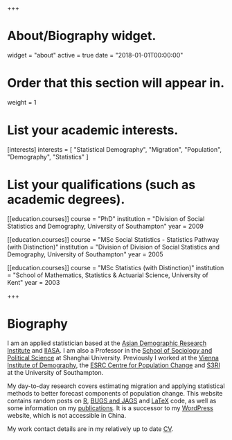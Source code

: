 +++
# About/Biography widget.
widget = "about"
active = true
date = "2018-01-01T00:00:00"

# Order that this section will appear in.
weight = 1

# List your academic interests.
[interests]
  interests = [
    "Statistical Demography",
    "Migration",
    "Population",
    "Demography",
    "Statistics"
  ]

# List your qualifications (such as academic degrees).
[[education.courses]]
  course = "PhD"
  institution = "Division of Social Statistics and Demography, University of Southampton"
  year = 2009

[[education.courses]]
  course = "MSc Social Statistics - Statistics Pathway (with Distinction)"
  institution = "Division of Division of Social Statistics and Demography, University of Southampton"
  year =  2005

[[education.courses]]
  course = "MSc Statistics (with Distinction)"
  institution = "School of Mathematics, Statistics & Actuarial Science, University of Kent"
  year = 2003
 
+++

# Biography

I am an applied statistician based at the <a href="http://adri-shanghai.github.io/" target="_blank" rel="noopener noreferrer">Asian Demographic Research Institute</a> and [IIASA](http://www.iiasa.ac.at/web/home/research/researchPrograms/WorldPopulation/Introduction.html). I am also a Professor in the <a href="http://en.shu.edu.cn/Default.aspx?tabid=26181" target="_blank" rel="noopener noreferrer">School of Sociology and Political Science</a> at Shanghai University. Previously I worked at the <a href="http://www.oeaw.ac.at/vid/" target="_blank" rel="noopener noreferrer">Vienna Institute of Demography</a>, the <a href="http://www.cpc.ac.uk/" target="_blank" rel="noopener noreferrer">ESRC Centre for Population Change</a> and <a href="http://www.southampton.ac.uk/s3ri/" target="_blank" rel="noopener noreferrer">S3RI</a> at the University of Southampton.

My day-to-day research covers estimating migration and applying statistical methods to better forecast components of population change. This website contains random posts on <a href="http://gjabel.wordpress.com/category/r/">R</a>, <a href="./category/bayesian/">BUGS and JAGS</a> and <a href="./category/latex/">LaTeX</a> code, as well as some information on my <a href="./journal-publications/">publications</a>. It is a successor to my [WordPress](http://gjabel.wordpress.com/) website, which is not accessible in China.

My work contact details are in my relatively up to date <a href="http://www.wittgensteincentre.org/Jacomo/upload/team/cv-abel-march-2017.pdf" target="_blank" rel="noopener noreferrer">CV</a>.

